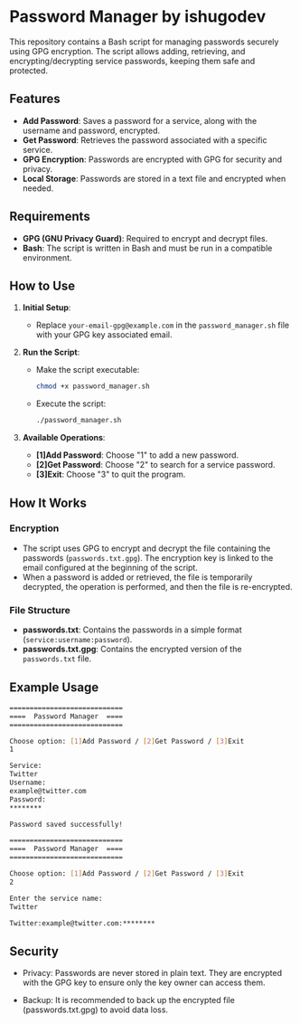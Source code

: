 # Password Manager by ishugodev

This repository contains a Bash script for managing passwords securely using GPG encryption. The script allows adding, retrieving, and encrypting/decrypting service passwords, keeping them safe and protected.

## Features

- **Add Password**: Saves a password for a service, along with the username and password, encrypted.
- **Get Password**: Retrieves the password associated with a specific service.
- **GPG Encryption**: Passwords are encrypted with GPG for security and privacy.
- **Local Storage**: Passwords are stored in a text file and encrypted when needed.

## Requirements

- **GPG (GNU Privacy Guard)**: Required to encrypt and decrypt files.
- **Bash**: The script is written in Bash and must be run in a compatible environment.

## How to Use

1. **Initial Setup**:
    - Replace `your-email-gpg@example.com` in the `password_manager.sh` file with your GPG key associated email.

2. **Run the Script**:
    - Make the script executable:
      ```bash
      chmod +x password_manager.sh
      ```
    - Execute the script:
      ```bash
      ./password_manager.sh
      ```

3. **Available Operations**:
    - **[1]Add Password**: Choose "1" to add a new password.
    - **[2]Get Password**: Choose "2" to search for a service password.
    - **[3]Exit**: Choose "3" to quit the program.

## How It Works

### Encryption

- The script uses GPG to encrypt and decrypt the file containing the passwords (`passwords.txt.gpg`). The encryption key is linked to the email configured at the beginning of the script.
- When a password is added or retrieved, the file is temporarily decrypted, the operation is performed, and then the file is re-encrypted.

### File Structure

- **passwords.txt**: Contains the passwords in a simple format (`service:username:password`).
- **passwords.txt.gpg**: Contains the encrypted version of the `passwords.txt` file.

## Example Usage

```bash
============================
====  Password Manager  ====
============================

Choose option: [1]Add Password / [2]Get Password / [3]Exit
1

Service:
Twitter
Username:
example@twitter.com
Password:
********

Password saved successfully!

============================
====  Password Manager  ====
============================

Choose option: [1]Add Password / [2]Get Password / [3]Exit
2

Enter the service name:
Twitter

Twitter:example@twitter.com:********
```

## Security
- Privacy: Passwords are never stored in plain text. They are encrypted with the GPG key to ensure only the key owner can access them.

- Backup: It is recommended to back up the encrypted file (passwords.txt.gpg) to avoid data loss.

